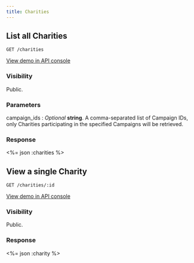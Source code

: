 ```yaml
---
title: Charities
---
```

## List all Charities

    GET /charities

[View demo in API console](/console/?query=charities.json) 

### Visibility

Public.

### Parameters

campaign_ids
: _Optional_ **string**. A comma-separated list of Campaign IDs, only
Charities participating in the specified Campaigns will be retrieved.

### Response

<%= json :charities %>

## View a single Charity

    GET /charities/:id

[View demo in API console](/console/?query=charities/au-8.json) 


### Visibility

Public.

### Response

<%= json :charity %>
